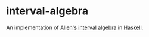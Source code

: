 # interval-algebra

An implementation of [Allen's interval algebra](https://www.ics.uci.edu/~alspaugh/cls/shr/allen.html) in [Haskell](https://www.haskell.org).